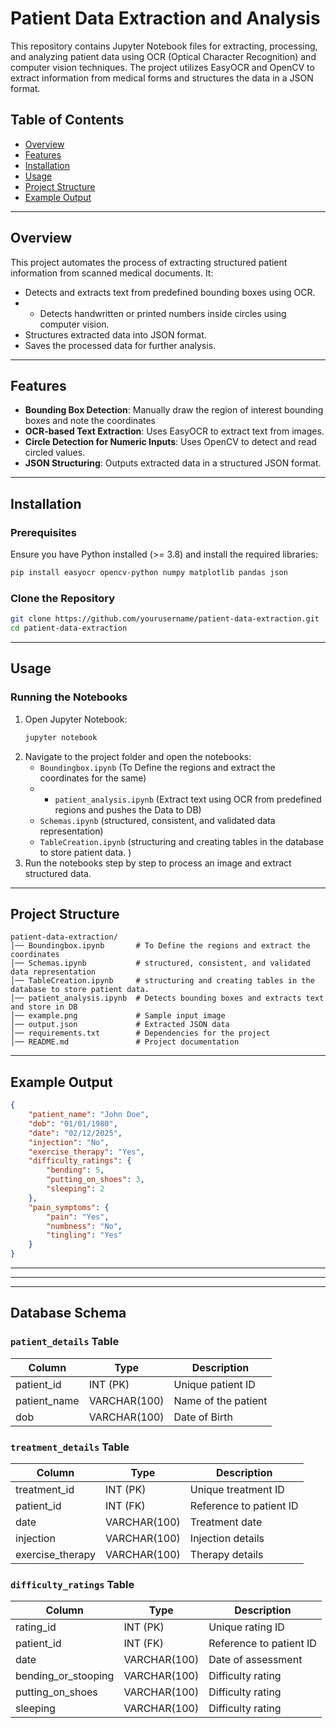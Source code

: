 # Patient Data Extraction and Analysis

This repository contains Jupyter Notebook files for extracting, processing, and analyzing patient data using OCR (Optical Character Recognition) and computer vision techniques. The project utilizes EasyOCR and OpenCV to extract information from medical forms and structures the data in a JSON format.

## Table of Contents
- [Overview](#overview)
- [Features](#features)
- [Installation](#installation)
- [Usage](#usage)
- [Project Structure](#project-structure)
- [Example Output](#example-output)

---

## Overview
This project automates the process of extracting structured patient information from scanned medical documents. It:
- Detects and extracts text from predefined bounding boxes using OCR.
- - Detects handwritten or printed numbers inside circles using computer vision.
- Structures extracted data into JSON format.
- Saves the processed data for further analysis.

---

## Features
- **Bounding Box Detection**: Manually draw the region of interest bounding boxes and note the coordinates 
- **OCR-based Text Extraction**: Uses EasyOCR to extract text from images.
- **Circle Detection for Numeric Inputs**: Uses OpenCV to detect and read circled values.
- **JSON Structuring**: Outputs extracted data in a structured JSON format.


---

## Installation
### Prerequisites
Ensure you have Python installed (>= 3.8) and install the required libraries:

```bash
pip install easyocr opencv-python numpy matplotlib pandas json
```

### Clone the Repository
```bash
git clone https://github.com/yourusername/patient-data-extraction.git
cd patient-data-extraction
```

---

## Usage
### Running the Notebooks
1. Open Jupyter Notebook:
   ```bash
   jupyter notebook
   ```
2. Navigate to the project folder and open the notebooks:
   - `Boundingbox.ipynb` (To Define the regions and extract the coordinates for the same)
   - - `patient_analysis.ipynb` (Extract text using OCR from predefined regions and pushes the Data to DB)
   - `Schemas.ipynb` (structured, consistent, and validated data representation)
   - `TableCreation.ipynb` (structuring and creating tables in the database to store patient data. )
3. Run the notebooks step by step to process an image and extract structured data.


---

## Project Structure
```
patient-data-extraction/
│── Boundingbox.ipynb       # To Define the regions and extract the coordinates
│── Schemas.ipynb           # structured, consistent, and validated data representation
│── TableCreation.ipynb     # structuring and creating tables in the database to store patient data. 
│── patient_analysis.ipynb  # Detects bounding boxes and extracts text and store in DB
│── example.png             # Sample input image
│── output.json             # Extracted JSON data
│── requirements.txt        # Dependencies for the project
│── README.md               # Project documentation
```

---

## Example Output
```json
{
    "patient_name": "John Doe",
    "dob": "01/01/1980",
    "date": "02/12/2025",
    "injection": "No",
    "exercise_therapy": "Yes",
    "difficulty_ratings": {
        "bending": 5,
        "putting_on_shoes": 3,
        "sleeping": 2
    },
    "pain_symptoms": {
        "pain": "Yes",
        "numbness": "No",
        "tingling": "Yes"
    }
}
```

---




---



---







## Database Schema
### `patient_details` Table
| Column        | Type         | Description            |
|--------------|-------------|------------------------|
| patient_id   | INT (PK)     | Unique patient ID     |
| patient_name | VARCHAR(100) | Name of the patient  |
| dob          | VARCHAR(100) | Date of Birth        |

### `treatment_details` Table
| Column         | Type         | Description                |
|--------------|-------------|----------------------------|
| treatment_id | INT (PK)     | Unique treatment ID       |
| patient_id   | INT (FK)     | Reference to patient ID   |
| date         | VARCHAR(100) | Treatment date            |
| injection    | VARCHAR(100) | Injection details         |
| exercise_therapy | VARCHAR(100) | Therapy details      |

### `difficulty_ratings` Table
| Column                | Type         | Description                     |
|----------------------|-------------|---------------------------------|
| rating_id           | INT (PK)     | Unique rating ID               |
| patient_id          | INT (FK)     | Reference to patient ID        |
| date                | VARCHAR(100) | Date of assessment            |
| bending_or_stooping | VARCHAR(100) | Difficulty rating             |
| putting_on_shoes    | VARCHAR(100) | Difficulty rating             |
| sleeping            | VARCHAR(100) | Difficulty rating             |



